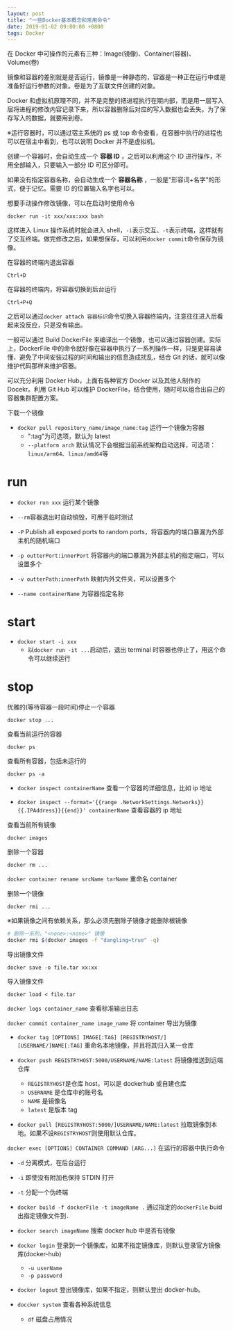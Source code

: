 ```yaml
---
layout: post
title: "一些Docker基本概念和常用命令"
date: 2019-01-02 09:00:00 +0800
tags: Docker
---
```


在 Docker 中可操作的元素有三种：Image(镜像)、Container(容器)、Volume(卷)

镜像和容器的差别就是是否运行，镜像是一种静态的，容器是一种正在运行中或是准备好运行参数的对象。卷是为了互联文件创建的对象。

Docker 和虚拟机原理不同，并不是完整的把进程执行在期内部，而是用一层写入层将进程的修改内容记录下来，所以容器删除后对应的写入数据也会丢失。为了保存写入的数据，就要用到卷。

※运行容器时，可以通过宿主系统的 ps 或 top 命令查看，在容器中执行的进程也可以在宿主中看到，也可以说明 Docker 并不是虚拟机。

创建一个容器时，会自动生成一个 **容器 ID** ，之后可以利用这个 ID 进行操作，不用全部输入，只要输入一部分 ID 可区分即可。

如果没有指定容器名称，会自动生成一个 **容器名称** ，一般是"形容词+名字"的形式，便于记忆。需要 ID 的位置输入名字也可以。

想要手动操作修改镜像，可以在启动时使用命令

```
docker run -it xxx/xxx:xxx bash
```

这样进入 Linux 操作系统时就会进入 shell，`-i`表示交互、`-t`表示终端，这样就有了交互终端。做完修改之后，如果想保存，可以利用`docker commit`命令保存为镜像。

在容器的终端内退出容器

```
Ctrl+D
```

在容器的终端内，将容器切换到后台运行

```
Ctrl+P+Q
```

之后可以通过`docker attach 容器标识`命令切换入容器终端内，注意往往进入后看起来没反应，只是没有输出。

一般可以通过 Build DockerFile 来编译出一个镜像，也可以通过容器创建。实际上，DockerFile 中的命令就好像在容器中执行了一系列操作一样，只是更容易读懂、避免了中间安装过程的时间和输出的信息造成扰乱，结合 Git 的话，就可以像维护代码那样来维护容器。

可以充分利用 Docker Hub，上面有各种官方 Docker 以及其他人制作的 Docekr。利用 Git Hub 可以维护 DockerFile，结合使用，随时可以组合出自己的容器集群配置方案。

下载一个镜像

- `docker pull repository_name/image_name:tag`
  运行一个镜像为容器
  - ":tag"为可选项，默认为 latest
  - `--platform arch` 默认情况下会根据当前系统架构自动选择，可选项：`linux/arm64`、`linux/amd64`等

# run

- `docker run xxx`
  运行某个镜像

- `--rm`容器退出时自动销毁，可用于临时测试
- `-P` Publish all exposed ports to random ports，将容器内的端口暴漏为外部主机的随机端口
- `-p outterPort:innerPort` 将容器内的端口暴漏为外部主机的指定端口，可以设置多个
- `-v outterPath:innerPath` 映射内外文件夹，可以设置多个
- `--name containerName` 为容器指定名称

# start

- `docker start -i xxx`
  - 以`docker run -it ...`启动后，退出 terminal 时容器也停止了，用这个命令可以继续运行

# stop

优雅的(等待容器一段时间)停止一个容器

```
docker stop ...
```

查看当前运行的容器

```
docker ps
```

查看所有容器，包括未运行的

```
docker ps -a
```

- `docker inspect containerName`
  查看一个容器的详细信息，比如 ip 地址

- `docker inspect --format='{{range .NetworkSettings.Networks}}{{.IPAddress}}{{end}}' containerName`
  查看容器的 ip 地址

查看当前所有镜像

```
docker images
```

删除一个容器

```
docker rm ...
```

`docker container rename srcName tarName` 重命名 container

删除一个镜像

```
docker rmi ...
```

※如果镜像之间有依赖关系，那么必须先删除子镜像才能删除根镜像

```bash
# 删除一系列，"<none>:<none>" 镜像
docker rmi $(docker images -f "dangling=true" -q)
```

导出镜像文件

```
docker save -o file.tar xx:xx
```

导入镜像文件

```
docker load < file.tar
```

`docker logs container_name`
查看标准输出日志

`docker commit container_name image_name`
将 container 导出为镜像

- `docker tag [OPTIONS] IMAGE[:TAG] [REGISTRYHOST/][USERNAME/]NAME[:TAG]`
  重命名本地镜像，并且将其归入某一仓库

- `docker push REGISTRYHOST:5000/USERNAME/NAME:latest`
  将镜像推送到远端仓库

  - `REGISTRYHOST`是仓库 host，可以是 dockerhub 或自建仓库
  - `USERNAME` 是仓库中的账号名
  - `NAME` 是镜像名
  - `latest` 是版本 tag

- `docker pull [REGISTRYHOST:5000/]USERNAME/NAME:latest`
  拉取镜像到本地。如果不设`REGISTRYHOST`则使用默认仓库。

`docker exec [OPTIONS] CONTAINER COMMAND [ARG...]`
在运行的容器中执行命令

- `-d` 分离模式，在后台运行
- `-i` 即使没有附加也保持 STDIN 打开
- `-t` 分配一个伪终端

- `docker build -f dockerFile -t imageName .`
  通过指定的`dockerFile` buid 出指定镜像文件到`.`

- `docker search imageName`
  搜索 docker hub 中是否有镜像

- `docker login`
  登录到一个镜像库，如果不指定镜像库，则默认登录官方镜像库(docker-hub)

  - `-u userName`
  - `-p password`

- `docker logout`
  登出镜像库，如果不指定，则默认登出 docker-hub。

- `doccker system`
  查看各种系统信息
  - `df` 磁盘占用情况
